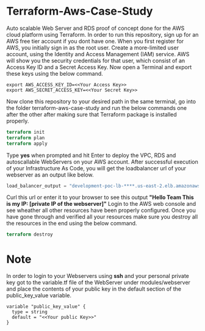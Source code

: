 # Terraform-Aws-Case-Study
Auto scalable Web Server and RDS proof of concept done for the AWS cloud platform using Terraform.
In order to run this repository, sign up for an AWS free tier account if you dont have one. When you first register for AWS, you
initially sign in as the root user. Create a more-limited user account, using the Identity and Access Management (IAM) service.
AWS will show you the security credentials for that user, which consist of an Access Key ID and a Secret Access Key.
Now open a Terminal and export these keys using the below command.
```
export AWS_ACCESS_KEY_ID=<<Your Access Key>>
export AWS_SECRET_ACCESS_KEY=<<Your Secret Key>>
```
Now clone this repository to your desired path in the same terminal, go into the folder terraform-aws-case-study and run the below
commands one after the other after making sure that Terraform package is installed properly.
```terraform
terraform init
terraform plan
terraform apply
```
Type **yes** when prompted and hit Enter to deploy the VPC, RDS and autoscallable WebServers on your AWS account.
After successful execution of your Infrastructure As Code, you will get the loadbalancer url of your webserver as an output like below.
```terraform
load_balancer_output = "development-poc-lb-****.us-east-2.elb.amazonaws.com"
```
Curl this url or enter it to your browser to see this output **"Hello Team This is my IP: [private IP of the webserver]"**
Login to the AWS web console and see wheather all other resources have been properly configured. 
Once you have gone through and verified all your resources make sure you destroy all the resources in the end using the below command.
```terraform
terraform destroy
```
# Note 
In order to login to your Webservers using **ssh** and your personal private key got to the variable.tf file of the WebServer under
modules/webserver and place the contents of your public key in the default section of the public_key_value variable.
```
variable "public_key_value" {
  type = string
  default = "<<Your public Key>>" 
}
```
